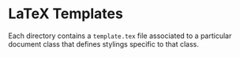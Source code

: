 # LaTeX Templates

Each directory contains a `template.tex` file associated to a particular
document class that defines stylings specific to that class.
